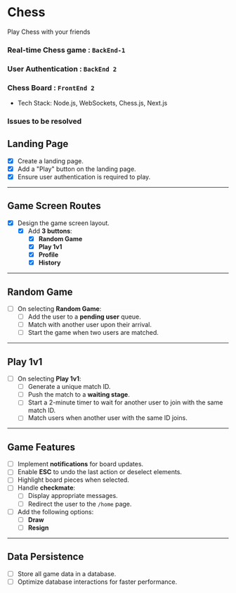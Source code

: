 # Chess

Play Chess with your friends

### Real-time Chess game : `BackEnd-1`
### User Authentication : `BackEnd 2`
### Chess Board : `FrontEnd 2`

- Tech Stack: Node.js, WebSockets, Chess.js, Next.js

### Issues to be resolved

## Landing Page

- [x] Create a landing page.
- [x] Add a "Play" button on the landing page.
- [x] Ensure user authentication is required to play.

---

## Game Screen Routes

- [x] Design the game screen layout.
  - [x] Add **3 buttons**:
    - [x] **Random Game**
    - [x] **Play 1v1**
    - [x] **Profile**
    - [x] **History**

---

## Random Game

- [ ] On selecting **Random Game**:
  - [ ] Add the user to a **pending user** queue.
  - [ ] Match with another user upon their arrival.
  - [ ] Start the game when two users are matched.

---

## Play 1v1

- [ ] On selecting **Play 1v1**:
  - [ ] Generate a unique match ID.
  - [ ] Push the match to a **waiting stage**.
  - [ ] Start a 2-minute timer to wait for another user to join with the same match ID.
  - [ ] Match users when another user with the same ID joins.

---

## Game Features

- [ ] Implement **notifications** for board updates.
- [ ] Enable **ESC** to undo the last action or deselect elements.
- [ ] Highlight board pieces when selected.
- [ ] Handle **checkmate**:
  - [ ] Display appropriate messages.
  - [ ] Redirect the user to the `/home` page.
- [ ] Add the following options:
  - [ ] **Draw**
  - [ ] **Resign**

---

## Data Persistence

- [ ] Store all game data in a database.
- [ ] Optimize database interactions for faster performance.
